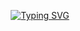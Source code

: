 <p align="center">
<a href="https://git.io/typing-svg"><img src="https://readme-typing-svg.herokuapp.com?font=Fira+Code&weight=200&size=14&duration=3000&color=FFFFFF&background=000000&multiline=true&repeat=false&width=800&height=150&lines=%3E+Loading.....;%3E+Name%3A+Insu+Jo;+%3E+Position%3A+Software+Developer;+%3E+Java+%7C+PHP+%7C+Javascript+Professional;+%3E+Email%3A+positiveinsu%40gmail.com;+;+%3E+Welcome+to+the+PositiveInsu+GitHub!" alt="Typing SVG" /></a>
</a>
<br/>
